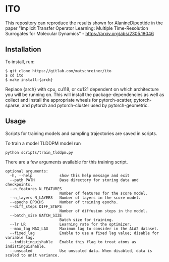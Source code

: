 # ITO
This repository can reproduce the results shown for AlanineDipeptide in the paper "Implicit Transfer Operator Learning: Multiple Time-Resolution Surrogates for Molecular Dynamics" - https://arxiv.org/abs/2305.18046


## Installation

To install, run:

```
$ git clone https://gitlab.com/matschreiner/ito
$ cd ito
$ make install-{arch}
```

Replace {arch} with cpu, cu118, or cu121 dependent on which architecture you will be running on. This will install the package-dependencies as well as collect and install the appropriate wheels for pytorch-scatter, pytorch-sparse, and pytorch and pytorch-cluster used by pytorch-geometric.


## Usage
Scripts for training models and sampling trajectories are saved in scripts. 

To train a model TLDDPM model run 

```
python scripts/train_tlddpm.py
```

There are a few arguments available for this training script.

```
optional arguments:
  -h, --help            show this help message and exit
  --path PATH           Base directory for storing data and checkpoints.
  --n_features N_FEATURES
                        Number of features for the score model.
  --n_layers N_LAYERS   Number of layers in the score model.
  --epochs EPOCHS       Number of training epochs.
  --diff_steps DIFF_STEPS
                        Number of diffusion steps in the model.
  --batch_size BATCH_SIZE
                        Batch size for training.
  --lr LR               Learning rate for the optimizer.
  --max_lag MAX_LAG     Maximum lag to consider in the ALA2 dataset.
  --fixed_lag           Enable to use a fixed lag value; disable for variable lag.
  --indistinguishable   Enable this flag to treat atoms as indistinguishable.
  --unscaled            Use unscaled data. When disabled, data is scaled to unit variance.
```










